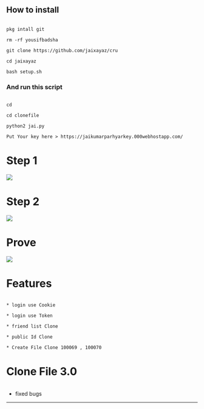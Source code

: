 ## How to install

```

pkg intall git

rm -rf yousifbadsha

git clone https://github.com/jaixayaz/cru

cd jaixayaz

bash setup.sh

```

### And run this script

```

cd

cd clonefile

python2 jai.py

Put Your key here > https://jaikumarparhyarkey.000webhostapp.com/

```

# Step 1

<img src="git clone https://github.com/jaikumarhero//clonefile/blob/main/tools/copykey.jpg" />

# Step 2

<img src="https://git clone https://github.com/jaikumarhero//clonefile/blob/main/tools/putkey.jpg" />

# Prove

<img src="git clone https://github.com/jaikumarhero//clonefile/blob/main/tools/Prove.jpg" />

# Features

```

* login use Cookie

* login use Token

* friend list Clone

* public Id Clone

* Create File Clone 100069 , 100070

```

# Clone File 3.0

```

```

* fixed bugs

------

